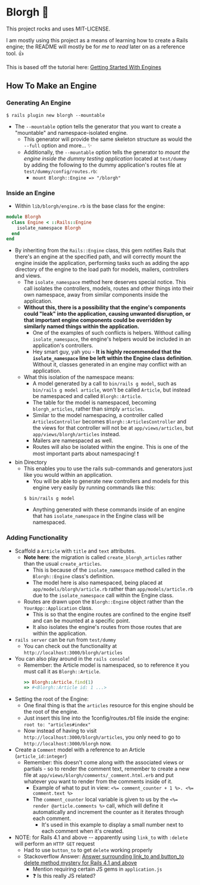 # Blorgh :notebook:

This project rocks and uses MIT-LICENSE.

I am mostly using this project as a means of learning how to create a Rails engine; the README will mostly be for *me* to *read* later on as a reference tool. :thumbsup:

This is based off the tutorial here: [Getting Started With Engines](http://guides.rubyonrails.org/engines.html)

## How To Make an Engine

### Generating An Engine

```
$ rails plugin new blorgh --mountable
```
- The `--mountable` option tells the generator that you want to create a "mountable" and namespace-isolated engine.
  - This generator will provide the same skeleton structure as would the `--full` option and more... :sparkles:
  - Additionally, the `--mountable` option tells the generator to *mount the engine inside the dummy testing application* located at `test/dummy` by adding the following to the dummy application's routes file at `test/dummy/config/routes.rb`:
    - `mount Blorgh::Engine => "/blorgh"`

### Inside an Engine

- Within `lib/blorgh/engine.rb` is the base class for the engine:
```ruby
module Blorgh
  class Engine < ::Rails::Engine
    isolate_namespace Blorgh
  end
end
```
- By inheriting from the `Rails::Engine` class, this gem notifies Rails that there's an engine at the specified path, and will correctly mount the engine inside the application, performing tasks such as adding the app directory of the engine to the load path for models, mailers, controllers and views.
  - The `isolate_namespace` method here deserves special notice. This call isolates the controllers, models, routes and other things into their own namespace, away from similar components inside the application.
  - **Without this, there is a possibility that the engine's components could "leak" into the application, causing unwanted disruption, or that important engine components could be overridden by similarly named things within the application.**
    - One of the examples of such conflicts is helpers. Without calling `isolate_namespace`, the engine's helpers would be included in an application's controllers.
    - Hey smart guy, yah you - **It is highly recommended that the `isolate_namespace` line be left within the Engine class definition**. Without it, classes generated in an engine may conflict with an application.
  - What this isolation of the namespace means:
    - A model generated by a call to `bin/rails g model`, such as `bin/rails g model article`, won't be called `Article`, but instead be namespaced and called `Blorgh::Article`.
    - The table for the model is namespaced, becoming `blorgh_articles`, rather than simply `articles`.
    - Similar to the model namespacing, a controller called `ArticlesController` becomes `Blorgh::ArticlesController` and the views for that controller will not be at `app/views/articles`, but `app/views/blorgh/articles` instead.
    - Mailers are namespaced as well.
    - Routes will also be isolated within the engine. This is one of the most important parts about namespacing! :exclamation:
- bin Directory
  - This enables you to use the rails sub-commands and generators just like you would within an application.
    - You will be able to generate new controllers and models for this engine very easily by running commands like this:
    ```
    $ bin/rails g model
    ```
    - Anything generated with these commands inside of an engine that has `isolate_namespace` in the Engine class will be namespaced.

### Adding Functionality

- Scaffold a `Article` with `title` and `text` attributes.
  - **Note here**: the migration is called `create_blorgh_articles` rather than the usual `create_articles`.
    - This is because of the `isolate_namespace` method called in the `Blorgh::Engine` class's definition.
    - The model here is also namespaced, being placed at `app/models/blorgh/article.rb` rather than `app/models/article.rb` due to the `isolate_namespace` call within the Engine class.
  - Routes are drawn upon the `Blorgh::Engine` object rather than the `YourApp::Application` class.
    - This is so that the engine routes are confined to the engine itself and can be mounted at a specific point.
    - It also isolates the engine's routes from those routes that are within the application.
- `rails server` can be run from `test/dummy`
  - You can check out the functionality at `http://localhost:3000/blorgh/articles`
- You can also play around in the `rails console`!
  - Remember: the Article model is namespaced, so to reference it you must call it as `Blorgh::Article`.
    ```ruby
    >> Blorgh::Article.find(1)
    => #<Blorgh::Article id: 1 ...>
    ```
- Setting the root of the Engine:
  - One final thing is that the `articles` resource for this engine should be the root of the engine.
  - Just insert this line into the 1config/routes.rb1 file inside the engine: `root to: "articles#index"`
  - Now instead of having to visit `http://localhost:3000/blorgh/articles`, you only need to go to `http://localhost:3000/blorgh` now.
- Create a `Comment` model with a reference to an Article (`article_id:integer`)
  - Remember: this doesn't come along with the associated views or partials - so to render the comment text, remember to create a new file at `app/views/blorgh/comments/_comment.html.erb` and put whatever you want to render from the comments inside of it.
    - Example of what to put in view: `<%= comment_counter + 1 %>. <%= comment.text %>`
    - The `comment_counter` local variable is given to us by the `<%= render @article.comments %>` call, which will define it automatically and increment the counter as it iterates through each comment.
      - It's used in this example to display a small number next to each comment when it's created.
- NOTE: for Rails 4.1 and above -- apparently using `link_to` with `:delete` will perform an `HTTP GET` request
  - Had to use `button_to` to get `delete` working properly
  - Stackoverflow Answer: [Answer surrounding link_to and button_to delete method mystery for Rails 4.1 and above](http://stackoverflow.com/questions/18154916/rails-4-link-to-destroy-not-working-in-getting-started-tutorial)
    - Mention requiring certain JS gems in `application.js`
    - :question: Is this really JS related?


